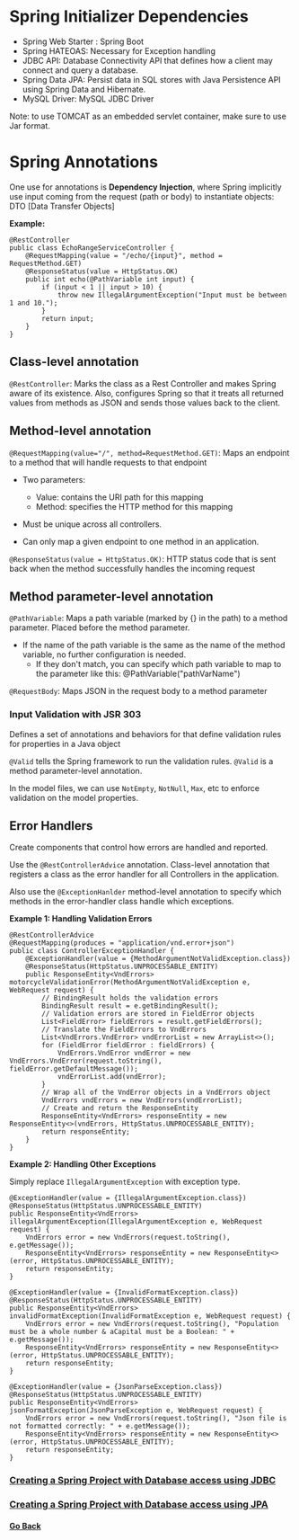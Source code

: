 # Spring Initializer Dependencies

* Spring Web Starter : Spring Boot
* Spring HATEOAS: Necessary for Exception handling
* JDBC API: Database Connectivity API that defines how a client may connect and query a database.
* Spring Data JPA: Persist data in SQL stores with Java Persistence API using Spring Data and Hibernate.
* MySQL Driver: MySQL JDBC Driver

Note: to use TOMCAT as an embedded servlet container, make sure to use Jar format.	
	
# Spring Annotations

One use for annotations is **Dependency Injection**, where Spring implicitly use input coming from the request (path or body) to instantiate objects: DTO [Data Transfer Objects] 

**Example:**

	@RestController
	public class EchoRangeServiceController {
		@RequestMapping(value = "/echo/{input}", method = RequestMethod.GET)
		@ResponseStatus(value = HttpStatus.OK)
		public int echo(@PathVariable int input) {
			if (input < 1 || input > 10) {
				throw new IllegalArgumentException("Input must be between 1 and 10.");
			}
			return input;
		}
	}

## Class-level annotation

`@RestController`: Marks the class as a Rest Controller and makes Spring aware of its existence. Also, configures Spring so that it treats all returned values from methods as JSON and sends those values back to the client.

## Method-level annotation

`@RequestMapping(value="/", method=RequestMethod.GET)`: Maps an endpoint to a method that will handle requests to that endpoint

* Two parameters:
	* Value: contains the URI path for this mapping
	* Method: specifies the HTTP method for this mapping

* Must be unique across all controllers.
* Can only map a given endpoint to one method in an application.

`@ResponseStatus(value = HttpStatus.OK)`: HTTP status code that is sent back when the method successfully handles the incoming request

## Method parameter-level annotation

`@PathVariable`: Maps a path variable (marked by {} in the path) to a method parameter. Placed before the method parameter.

* If the name of the path variable is the same as the name of the method variable, no further configuration is needed.
	* If they don't match, you can specify which path variable to map to the parameter like this: @PathVariable("pathVarName")

`@RequestBody`: Maps JSON in the request body to a method parameter

### Input Validation with JSR 303

Defines a set of annotations and behaviors for that define validation rules for properties in a Java object

`@Valid` tells the Spring framework to run the validation rules. `@Valid` is a method parameter-level annotation.

In the model files, we can use `NotEmpty`, `NotNull`, `Max`, etc to enforce validation on the model properties.

## Error Handlers

Create components that control how errors are handled and reported.

Use the `@RestControllerAdvice` annotation. Class-level annotation that registers a class as the error handler for all Controllers in the application.

Also use the `@ExceptionHanlder` method-level annotation to specify which methods in the error-handler class handle which exceptions.

**Example 1: Handling Validation Errors**

	@RestControllerAdvice
	@RequestMapping(produces = "application/vnd.error+json")
	public class ControllerExceptionHandler {
		@ExceptionHandler(value = {MethodArgumentNotValidException.class})
		@ResponseStatus(HttpStatus.UNPROCESSABLE_ENTITY)
		public ResponseEntity<VndErrors> motorcycleValidationError(MethodArgumentNotValidException e, WebRequest request) {
			// BindingResult holds the validation errors
			BindingResult result = e.getBindingResult();
			// Validation errors are stored in FieldError objects
			List<FieldError> fieldErrors = result.getFieldErrors();
			// Translate the FieldErrors to VndErrors
			List<VndErrors.VndError> vndErrorList = new ArrayList<>();
			for (FieldError fieldError : fieldErrors) {
				VndErrors.VndError vndError = new VndErrors.VndError(request.toString(), fieldError.getDefaultMessage());
				vndErrorList.add(vndError);
			}
			// Wrap all of the VndError objects in a VndErrors object
			VndErrors vndErrors = new VndErrors(vndErrorList);
			// Create and return the ResponseEntity
			ResponseEntity<VndErrors> responseEntity = new ResponseEntity<>(vndErrors, HttpStatus.UNPROCESSABLE_ENTITY);
			return responseEntity;
		}
	}

**Example 2: Handling Other Exceptions**

Simply replace `IllegalArgumentException` with exception type. 

    @ExceptionHandler(value = {IllegalArgumentException.class})
    @ResponseStatus(HttpStatus.UNPROCESSABLE_ENTITY)
    public ResponseEntity<VndErrors> illegalArgumentException(IllegalArgumentException e, WebRequest request) {
        VndErrors error = new VndErrors(request.toString(), e.getMessage());
        ResponseEntity<VndErrors> responseEntity = new ResponseEntity<>(error, HttpStatus.UNPROCESSABLE_ENTITY);
        return responseEntity;
    }
	
	@ExceptionHandler(value = {InvalidFormatException.class})
    @ResponseStatus(HttpStatus.UNPROCESSABLE_ENTITY)
    public ResponseEntity<VndErrors> invalidFormatException(InvalidFormatException e, WebRequest request) {
        VndErrors error = new VndErrors(request.toString(), "Population must be a whole number & aCapital must be a Boolean: " + e.getMessage());
        ResponseEntity<VndErrors> responseEntity = new ResponseEntity<>(error, HttpStatus.UNPROCESSABLE_ENTITY);
        return responseEntity;
    }

    @ExceptionHandler(value = {JsonParseException.class})
    @ResponseStatus(HttpStatus.UNPROCESSABLE_ENTITY)
    public ResponseEntity<VndErrors> jsonFormatException(JsonParseException e, WebRequest request) {
        VndErrors error = new VndErrors(request.toString(), "Json file is not formatted correctly: " + e.getMessage());
        ResponseEntity<VndErrors> responseEntity = new ResponseEntity<>(error, HttpStatus.UNPROCESSABLE_ENTITY);
        return responseEntity;
    }
	
### [Creating a Spring Project with Database access using JDBC](https://github.com/Ahmed3lmallah/Java-Portfolio/blob/master/SpringJDBC.md)

### [Creating a Spring Project with Database access using JPA](https://github.com/Ahmed3lmallah/Java-Portfolio/blob/master/SpringJPA.md)

#### [Go Back](https://github.com/Ahmed3lmallah/Java-Portfolio/blob/master/README.md)
